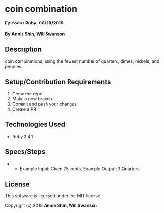 # coin combination

#### Epicodus Ruby: 06/28/2018

#### By Annie Shin, Will Swanson

## Description

coin combinations, using the fewest number of quarters, dimes, nickels, and pennies.

## Setup/Contribution Requirements

1. Clone the repo
1. Make a new branch
1. Commit and push your changes
1. Create a PR

## Technologies Used

* Ruby 2.4.1

## Specs/Steps
* - Example Input: Given 75 cents, Example Output: 3 Quarters

## License

This software is licensed under the MIT license.

Copyright (c) 2018 **Annie Shin, Will Swanson**
